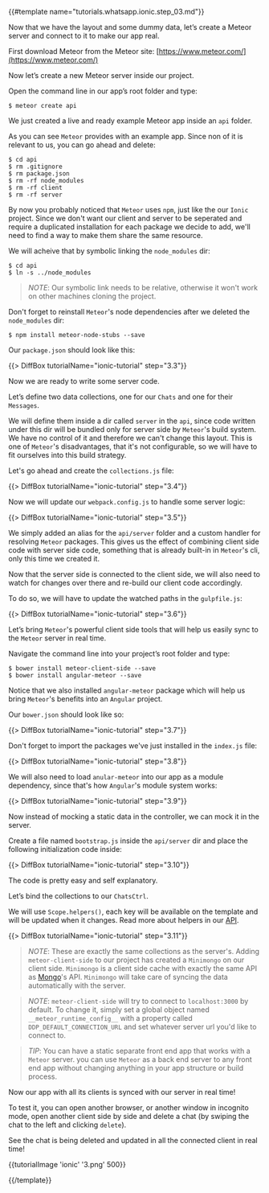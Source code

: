{{#template name="tutorials.whatsapp.ionic.step_03.md"}}

Now that we have the layout and some dummy data, let’s create a Meteor server and connect to it to make our app real.

First download Meteor from the Meteor site: [https://www.meteor.com/](https://www.meteor.com/)

Now let’s create a new Meteor server inside our project.

Open the command line in our app’s root folder and type:

    $ meteor create api

We just created a live and ready example Meteor app inside an `api` folder.

As you can see `Meteor` provides with an example app. Since non of it is relevant to us, you can go ahead and delete:

    $ cd api
    $ rm .gitignore
    $ rm package.json
    $ rm -rf node_modules
    $ rm -rf client
    $ rm -rf server

By now you probably noticed that `Meteor` uses `npm`, just like the our `Ionic` project. Since we don't want our client and server to be seperated and require a duplicated installation for each package we decide to add, we'll need to find a way to make them share the same resource.

We will acheive that by symbolic linking the `node_modules` dir:

    $ cd api
    $ ln -s ../node_modules

> *NOTE*: Our symbolic link needs to be relative, otherwise it won't work on other machines cloning the project.

Don't forget to reinstall `Meteor`'s node dependencies after we deleted the `node_modules` dir:

    $ npm install meteor-node-stubs --save

Our `package.json` should look like this:

{{> DiffBox tutorialName="ionic-tutorial" step="3.3"}}

Now we are ready to write some server code.

Let’s define two data collections, one for our `Chats` and one for their `Messages`.

We will define them inside a dir called `server` in the `api`, since code written under this dir will be bundled only for server side by `Meteor`'s build system. We have no control of it and therefore we can't change this layout. This is one of `Meteor`'s disadvantages, that it's not configurable, so we will have to fit ourselves into this build strategy.

Let's go ahead and create the `collections.js` file:

{{> DiffBox tutorialName="ionic-tutorial" step="3.4"}}

Now we will update our `webpack.config.js` to handle some server logic:

{{> DiffBox tutorialName="ionic-tutorial" step="3.5"}}

We simply added an alias for the `api/server` folder and a custom handler for resolving `Meteor` packages. This gives us the effect of combining client side code with server side code, something that is already built-in in `Meteor`'s cli, only this time we created it.

Now that the server side is connected to the client side, we will also need to watch for changes over there and re-build our client code accordingly.

To do so, we will have to update the watched paths in the `gulpfile.js`:

{{> DiffBox tutorialName="ionic-tutorial" step="3.6"}}

Let’s bring `Meteor`'s powerful client side tools that will help us easily sync to the `Meteor` server in real time.

Navigate the command line into your project’s root folder and type:

    $ bower install meteor-client-side --save
    $ bower install angular-meteor --save

Notice that we also installed `angular-meteor` package which will help us bring `Meteor`'s benefits into an `Angular` project.

Our `bower.json` should look like so:

{{> DiffBox tutorialName="ionic-tutorial" step="3.7"}}

Don't forget to import the packages we've just installed in the `index.js` file:

{{> DiffBox tutorialName="ionic-tutorial" step="3.8"}}

We will also need to load `anular-meteor` into our app as a module dependency, since that's how `Angular`'s module system works:

{{> DiffBox tutorialName="ionic-tutorial" step="3.9"}}

Now instead of mocking a static data in the controller, we can mock it in the server.

Create a file named `bootstrap.js` inside the `api/server` dir and place the following initialization code inside:

{{> DiffBox tutorialName="ionic-tutorial" step="3.10"}}

The code is pretty easy and self explanatory.

Let’s bind the collections to our `ChatsCtrl`.

We will use `Scope.helpers()`, each key will be available on the template and will be updated when it changes. Read more about helpers in our [API](http://www.angular-meteor.com/api/helpers).

{{> DiffBox tutorialName="ionic-tutorial" step="3.11"}}

> *NOTE*: These are exactly the same collections as the server's. Adding `meteor-client-side` to our project has created a `Minimongo` on our client side. `Minimongo` is a client side cache with exactly the same API as [Mongo](https://www.mongodb.org/)'s API. `Minimongo` will take care of syncing the data automatically with the server.

> *NOTE*: `meteor-client-side` will try to connect to `localhost:3000` by default. To change it, simply set a global object named `__meteor_runtime_config__` with a property called `DDP_DEFAULT_CONNECTION_URL` and set whatever server url you'd like to connect to.

> *TIP*: You can have a static separate front end app that works with a `Meteor` server. you can use `Meteor` as a back end server to any front end app without changing anything in your app structure or build process.

Now our app with all its clients is synced with our server in real time!

To test it, you can open another browser, or another window in incognito mode, open another client side by side and delete a chat (by swiping the chat to the left and clicking `delete`).

See the chat is being deleted and updated in all the connected client in real time!

{{tutorialImage 'ionic' '3.png' 500}}

{{/template}}
